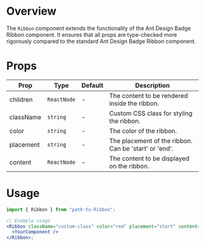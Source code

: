# Overview

The `Ribbon` component extends the functionality of the Ant Design Badge Ribbon component. It ensures that all props are type-checked more rigorously compared to the standard Ant Design Badge Ribbon component.

# Props

| Prop      | Type        | Default | Description                                           |
| --------- | ----------- | ------- | ----------------------------------------------------- |
| children  | `ReactNode` | -       | The content to be rendered inside the ribbon.         |
| className | `string`    | -       | Custom CSS class for styling the ribbon.              |
| color     | `string`    | -       | The color of the ribbon.                              |
| placement | `string`    | -       | The placement of the ribbon. Can be 'start' or 'end'. |
| content   | `ReactNode` | -       | The content to be displayed on the ribbon.            |

# Usage

```jsx
import { Ribbon } from "path-to-Ribbon";

// Example usage
<Ribbon className="custom-class" color="red" placement="start" content="New">
  <YourComponent />
</Ribbon>;
```
